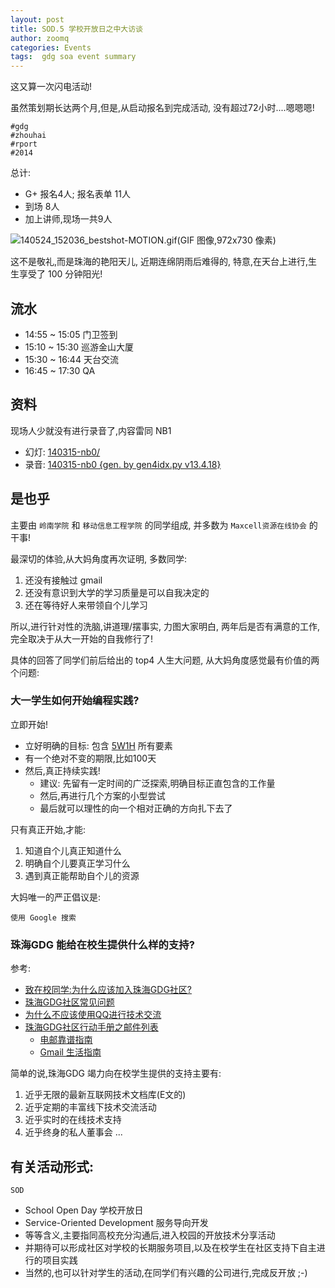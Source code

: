 ```yaml
---
layout: post
title: SOD.5 学校开放日之中大访谈
author: zoomq
categories: Events
tags:  gdg soa event summary
---
```


这又算一次闪电活动!

虽然策划期长达两个月,但是,从启动报名到完成活动,
没有超过72小时....嗯嗯嗯!

    #gdg 
    #zhouhai
    #rport
    #2014


总计:

- G+ 报名4人; 报名表单 11人
- 到场 8人
- 加上讲师,现场一共9人


<!--more-->

![140524_152036_bestshot-MOTION.gif(GIF 图像,972x730 像素)](http://zoomq.qiniudn.com/ZHGDG/2014/140524_152036_bestshot-MOTION.gif)

这不是敬礼,而是珠海的艳阳天儿,
近期连绵阴雨后难得的,
特意,在天台上进行,生生享受了 100 分钟阳光!

## 流水

- 14:55 ~ 15:05   门卫签到
- 15:10 ~ 15:30   巡游金山大厦
- 15:30 ~ 16:44 天台交流
- 16:45 ~ 17:30 QA


## 资料
现场人少就没有进行录音了,内容雷同 NB1

- 幻灯: [140315-nb0/](http://s5.zoomquiet.io/140315-nb0)
- 录音: [140315-nb0 {gen. by gen4idx.py v13.4.18}](http://zoomq.qiniudn.com/ZHGDG/2014/140315-nb0/index.html)


## 是也乎

主要由
`岭南学院` 和 `移动信息工程学院`
的同学组成, 并多数为 `Maxcell资源在线协会`
的干事!

最深切的体验,从大妈角度再次证明, 多数同学:

1. 还没有接触过 gmail 
2. 还没有意识到大学的学习质量是可以自我决定的
3. 还在等待好人来带领自个儿学习

所以,进行针对性的洗脑,讲道理/摆事实,
力图大家明白, 两年后是否有满意的工作,
完全取决于从大一开始的自我修行了!

具体的回答了同学们前后给出的 top4 人生大问题,
从大妈角度感觉最有价值的两个问题:


### 大一学生如何开始编程实践?

立即开始!

- 立好明确的目标: 包含 [5W1H](http://wiki.woodpecker.org.cn/moin/5W1H) 所有要素
- 有一个绝对不变的期限,比如100天
- 然后,真正持续实践!
    - 建议: 先留有一定时间的广泛探索,明确目标正直包含的工作量
    - 然后,再进行几个方案的小型尝试
    - 最后就可以理性的向一个相对正确的方向扎下去了

只有真正开始,才能:

1. 知道自个儿真正知道什么
2. 明确自个儿要真正学习什么
3. 遇到真正能帮助自个儿的资源

大妈唯一的严正倡议是:

    使用 Google 搜索

### 珠海GDG 能给在校生提供什么样的支持?

参考:

- [致在校同学:为什么应该加入珠海GDG社区?](http://www.chinagdg.com/thread-1334-1-1.html)
- [珠海GDG社区常见问题](http://blog.zhgdg.org/2013-03/zhgdg-faq/)
- [为什么不应该使用QQ进行技术交流](http://blog.zhgdg.org/2013-06/anti-qq-as-tech-communication/)
- [珠海GDG社区行动手册之邮件列表](http://blog.zhgdg.org/2013-06/zh-gdg-mailing/)
    - [电邮靠谱指南](http://blog.zhgdg.org/2014-02/email-kaopulity-guider/)
    - [Gmail 生活指南](http://blog.zhgdg.org/2014-02/livin-gmail-guider/)

简单的说,珠海GDG 竭力向在校学生提供的支持主要有:

1. 近乎无限的最新互联网技术文档库(E文的)
2. 近乎定期的丰富线下技术交流活动
3. 近乎实时的在线技术支持
4. 近乎终身的私人董事会
...


## 有关活动形式: 

`SOD` 

- School Open Day 学校开放日
- Service-Oriented Development 服务导向开发
- 等等含义,主要指同高校充分沟通后,进入校园的开放技术分享活动
- 并期待可以形成社区对学校的长期服务项目,以及在校学生在社区支持下自主进行的项目实践
- 当然的,也可以针对学生的活动,在同学们有兴趣的公司进行,完成反开放 ;-)



